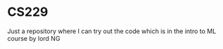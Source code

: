 # CS229
Just a repository where I can try out the code which is in the intro to ML  course by lord NG
